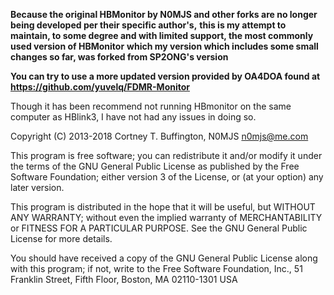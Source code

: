 **Because the original HBMonitor by N0MJS and other forks are no longer being developed per their specific author's,**
**this is my attempt to maintain, to some degree and with limited support, the most commonly used version of HBMonitor**
**which my version which includes some small changes so far, was forked from SP2ONG's version**

**You can try to use a more updated version provided by OA4DOA found at https://github.com/yuvelq/FDMR-Monitor**

Though it has been recommend not running HBmonitor on the same computer as HBlink3, I have not had any issues in doing so.

Copyright (C) 2013-2018  Cortney T. Buffington, N0MJS <n0mjs@me.com>

This program is free software; you can redistribute it and/or modify it under the terms of the GNU General Public License as published by the Free Software Foundation; either version 3 of the License, or (at your option) any later version.

This program is distributed in the hope that it will be useful, but WITHOUT ANY WARRANTY; without even the implied warranty of MERCHANTABILITY or FITNESS FOR A PARTICULAR PURPOSE. See the GNU General Public License for more details.

You should have received a copy of the GNU General Public License along with this program; if not, write to the Free Software Foundation, Inc., 51 Franklin Street, Fifth Floor, Boston, MA 02110-1301  USA
